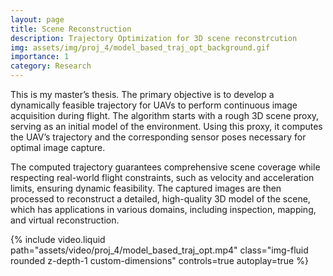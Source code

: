 ```yaml
---
layout: page
title: Scene Reconstruction
description: Trajectory Optimization for 3D scene reconstrcution
img: assets/img/proj_4/model_based_traj_opt_background.gif
importance: 1
category: Research
---
```


This is my master’s thesis. The primary objective is to develop a dynamically feasible trajectory for UAVs to perform continuous image acquisition during flight. The algorithm starts with a rough 3D scene proxy, serving as an initial model of the environment. Using this proxy, it computes the UAV’s trajectory and the corresponding sensor poses necessary for optimal image capture.

The computed trajectory guarantees comprehensive scene coverage while respecting real-world flight constraints, such as velocity and acceleration limits, ensuring dynamic feasibility. The captured images are then processed to reconstruct a detailed, high-quality 3D model of the scene, which has applications in various domains, including inspection, mapping, and virtual reconstruction.

<div class="row mt-3">
    <div class="col mt-3 mt-md-0">
        {% include video.liquid path="assets/video/proj_4/model_based_traj_opt.mp4" class="img-fluid rounded z-depth-1 custom-dimensions" controls=true autoplay=true %}
    </div>
</div>